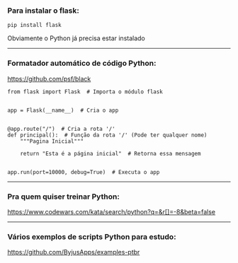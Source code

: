 ### Para instalar o flask:

`pip install flask`

Obviamente o Python já precisa estar instalado
<br>

---

### Formatador automático de código Python:

https://github.com/psf/black

```
from flask import Flask  # Importa o módulo flask


app = Flask(__name__)  # Cria o app


@app.route("/")  # Cria a rota '/'
def principal():  # Função da rota '/' (Pode ter qualquer nome)
    """Pagina Inicial"""

    return "Esta é a página inicial"  # Retorna essa mensagem


app.run(port=10000, debug=True)  # Executa o app
```
---
### Pra quem quiser treinar Python:

https://www.codewars.com/kata/search/python?q=&r[]=-8&beta=false

---

### Vários exemplos de scripts Python para estudo:

https://github.com/ByjusApps/examples-ptbr
